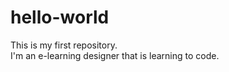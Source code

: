 # hello-world
This is my first repository.<br>
I'm an e-learning designer that is learning to code.
